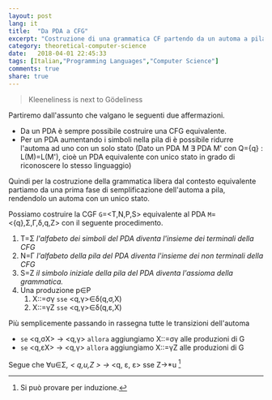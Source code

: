 ```yaml
---
layout: post
lang: it
title:  "Da PDA a CFG"
excerpt: "Costruzione di una grammatica CF partendo da un automa a pila (PDA)"
category: theoretical-computer-science
date:   2018-04-01 22:45:33
tags: [Italian,"Programming Languages","Computer Science"]
comments: true
share: true
---
```

   
> Kleeneliness is next to Gödeliness 

Partiremo dall'assunto che valgano le seguenti due affermazioni.

* Da un PDA è sempre possibile costruire una CFG equivalente.
* Per un PDA aumentando i simboli nella pila di è possibile ridurre l'automa ad uno con un solo stato (Dato un PDA M &exist; PDA M' con Q={q} : L(M)=L(M'), cioè un PDA equivalente con unico stato in grado di riconoscere lo stesso linguaggio) 

Quindi per la costruzione della grammatica libera dal contesto equivalente partiamo da una prima fase di semplificazione dell'automa a pila, rendendolo un automa con un unico stato.

Possiamo costruire la CGF `G`=<T,N,P,S> equivalente al PDA `M`=<{q},&Sigma;,&Gamma;,&delta;,q,Z> con il seguente procedimento.

1. T=&Sigma; *l'alfabeto dei simboli del PDA diventa l'insieme dei terminali della CFG*
2. N=&Gamma; *l'alfabeto della pila del PDA diventa l'insieme dei non terminali della CFG*
3. S=Z *il simbolo iniziale della pila del PDA diventa l'assioma della grammatica.*
4. Una produzione p&isin;P 
   1. X::=&sigma;&gamma; `sse` <q,&gamma;>&isin;&delta;(q,&sigma;,X) 
   2. X::=&gamma;Z `sse` <q,&gamma;>&isin;&delta;(q,&epsilon;,X)

Più semplicemente passando in rassegna tutte le transizioni dell'automa 

* `se` <q,&sigma;X> -> <q,&gamma;> `allora` aggiungiamo X::=&sigma;&gamma; alle produzioni di G
* `se` <q,&epsilon;X> -> <q,&gamma;> `allora` aggiungiamo X::=&gamma;Z alle produzioni di G

Segue che &forall;u&isin;&Sigma;*, < q,u,Z > &rarr;* <q, &epsilon;, &epsilon;> sse Z&rarr;*u [^footnote1]


[^footnote1]: Si può provare per induzione.